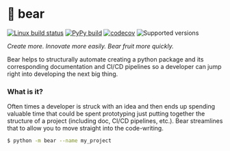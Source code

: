 # :grapes: bear

[![Linux build status](https://travis-ci.org/tgsmith61591/bear.svg?branch=master)](https://travis-ci.org/tgsmith61591/bear)
[![PyPy build](https://circleci.com/gh/tgsmith61591/bear.svg?style=svg)](https://circleci.com/gh/tgsmith61591/bear)
[![codecov](https://codecov.io/gh/tgsmith61591/bear/branch/master/graph/badge.svg)](https://codecov.io/gh/tgsmith61591/bear)
![Supported versions](https://img.shields.io/badge/python-2.7,3.5+-blue.svg)


*Create more. Innovate more easily. Bear fruit more quickly.*

Bear helps to structurally automate creating a python package and
its corresponding documentation and CI/CD pipelines so a developer
can jump right into developing the next big thing.


### What is it?

Often times a developer is struck with an idea and then ends up spending valuable
time that could be spent prototyping just putting together the structure of a
project (including doc, CI/CD pipelines, etc.). Bear streamlines that to allow
you to move straight into the code-writing.

```bash
$ python -m bear --name my_project
```
